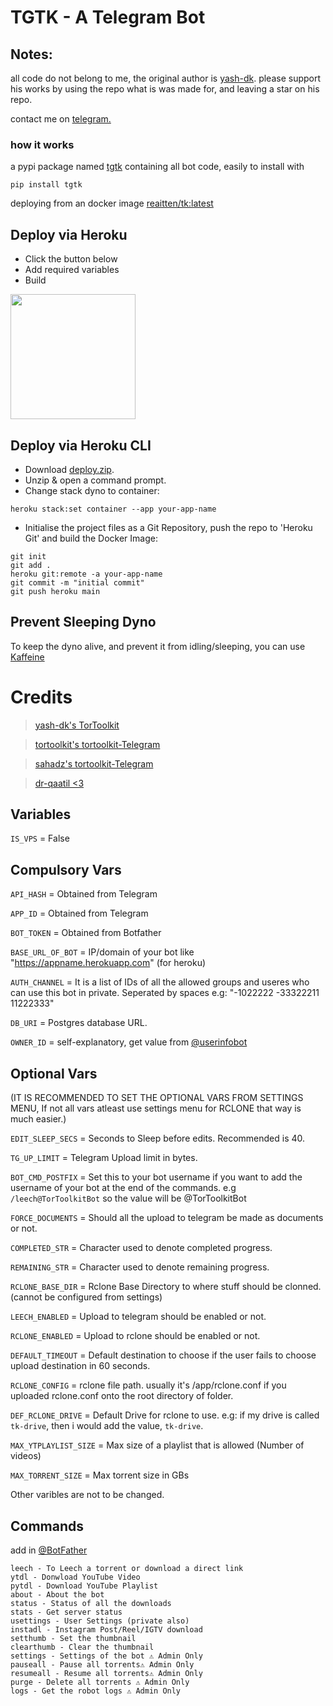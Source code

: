 # TGTK - A Telegram Bot

## Notes:

all code do not belong to me, the original author is [yash-dk](https://github.com/yash-dk). please support his works by using the repo what is was made for, and leaving a star on his repo.

contact me on [telegram.](https://t.me/orsixtyone)

### how it works
a pypi package named [tgtk](https://pypi.org/project/tgtk) containing all bot code, easily to install with 
```
pip install tgtk
```
deploying from an docker image [reaitten/tk:latest](https://hub.docker.com/r/reaitten/tk/tags?page=1&ordering=last_updated)

## Deploy via Heroku
- Click the button below
- Add required variables
- Build
<p><a href="https://heroku.com/deploy?template=https://github.com/reaitten/tgtk"> <img src="https://img.shields.io/badge/Deploy%20To%20Heroku-blueviolet?style=for-the-badge&logo=heroku" width="200""/></a></p>
    
## Deploy via Heroku CLI
- Download [deploy.zip](https://github.com/reaitten/tgtk/releases).
- Unzip & open a command prompt.
- Change stack dyno to container:
```
heroku stack:set container --app your-app-name
```
- Initialise the project files as a Git Repository, push the repo to 'Heroku Git' and build the Docker Image:
```
git init
git add .
heroku git:remote -a your-app-name
git commit -m "initial commit"
git push heroku main
```

## Prevent Sleeping Dyno
To keep the dyno alive, and prevent it from idling/sleeping, you can use [Kaffeine](https://kaffeine.herokuapp.com/)

# Credits

> [yash-dk's TorToolkit](https://github.com/yash-dk/TorToolkit-Telegram)

> [tortoolkit's tortoolkit-Telegram](https://github.com/tk/tk-Telegram)

> [sahadz's tortoolkit-Telegram](https://github.com/sahadz/tk-Telegram)

> [dr-qaatil <3](https://github.com/dr-qaatil)

## Variables
`IS_VPS` = False
## Compulsory Vars

`API_HASH` = Obtained from Telegram 

`APP_ID` = Obtained from Telegram

`BOT_TOKEN` = Obtained from Botfather

`BASE_URL_OF_BOT` = IP/domain of your bot like "https://appname.herokuapp.com" (for heroku)

`AUTH_CHANNEL` = It is a list of IDs of all the allowed groups and useres who can use this bot in private. Seperated by spaces e.g: "-1022222 -33322211 11222333"

`DB_URI` = Postgres database URL.

`OWNER_ID` = self-explanatory, get value from [@userinfobot](https://t.me/userinfobot)

## Optional Vars
(IT IS RECOMMENDED TO SET THE OPTIONAL VARS FROM SETTINGS MENU, If not all vars atleast use settings menu for RCLONE that way is much easier.)

`EDIT_SLEEP_SECS` = Seconds to Sleep before edits. Recommended is 40.

`TG_UP_LIMIT` = Telegram Upload limit in bytes.

`BOT_CMD_POSTFIX` = Set this to your bot username if you want to add the username of your bot at the end of the commands. e.g `/leech@TorToolkitBot` so the value will be @TorToolkitBot

`FORCE_DOCUMENTS` = Should all the upload to telegram be made as documents or not.

`COMPLETED_STR` = Character used to denote completed progress. 

`REMAINING_STR` = Character used to denote remaining progress.

`RCLONE_BASE_DIR` = Rclone Base Directory to where stuff should be clonned. (cannot be configured from settings)

`LEECH_ENABLED` = Upload to telegram should be enabled or not.

`RCLONE_ENABLED` = Upload to rclone should be enabled or not.

`DEFAULT_TIMEOUT` = Default destination to choose if the user fails to choose upload destination in 60 seconds.

`RCLONE_CONFIG` = rclone file path. usually it's /app/rclone.conf if you uploaded rclone.conf onto the root directory of folder.

`DEF_RCLONE_DRIVE` = Default Drive for rclone to use. e.g: if my drive is called `tk-drive`, then i would add the value, `tk-drive`.

`MAX_YTPLAYLIST_SIZE` = Max size of a playlist that is allowed (Number of videos)

`MAX_TORRENT_SIZE` = Max torrent size in GBs

Other varibles are not to be changed.

## Commands
add in [@BotFather](https://t.me/BotFather)

    leech - To Leech a torrent or download a direct link
    ytdl - Donwload YouTube Video
    pytdl - Download YouTube Playlist
    about - About the bot
    status - Status of all the downloads
    stats - Get server status
    usettings - User Settings (private also)
    instadl - Instagram Post/Reel/IGTV download
    setthumb - Set the thumbnail
    clearthumb - Clear the thumbnail
    settings - Settings of the bot ⚠️ Admin Only
    pauseall - Pause all torrents⚠️ Admin Only
    resumeall - Resume all torrents⚠️ Admin Only
    purge - Delete all torrents ⚠️ Admin Only
    logs - Get the robot logs ⚠️ Admin Only
